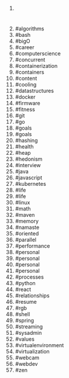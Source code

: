 1. #
1. #algorithms
1. #bash
1. #bigO
1. #career
1. #computerscience
1. #concurrent
1. #containerization
1. #containers
1. #content
1. #cooling
1. #datastructures
1. #docker
1. #firmware
1. #fitness
1. #git
1. #go
1. #goals
1. #goals
1. #hashing
1. #health
1. #heap
1. #hedonism
1. #interview
1. #java
1. #javascript
1. #kubernetes
1. #life
1. #life
1. #linux
1. #math
1. #maven
1. #memory
1. #namaste
1. #oriented
1. #parallel
1. #performance
1. #personal
1. #personal
1. #personal
1. #personal
1. #processes
1. #python
1. #react
1. #relationships
1. #resume
1. #rgb
1. #shell
1. #spring
1. #streaming
1. #sysadmin
1. #values
1. #virtualenvironment
1. #virtualization
1. #webcam
1. #webdev
1. #zen

